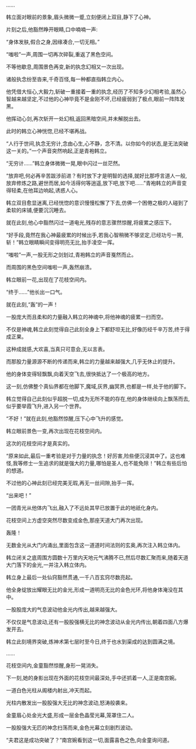 
……

韩立面对眼前的景象,眉头微微一蹙,立刻便闭上双目,静下了心神。

片刻之后,他豁然睁开眼睛,口中喃喃一声:

“身体发肤,假合之身,因缘凑合,一切无相。”

“嗤啦”一声,周围一切再次碎裂,重返了黑色空间。

不等他歇息,周围景色再变,新的执念幻相又一次出现。

诸般执念纷至沓来,千奇百怪,每一种都直指韩立内心。

他凭借大恒心,大毅力,斩破一重接着一重的执念,经历了不知多少幻相考验,虽然心智越来越坚定,不过他的心神毕竟不是金刚不坏,已经疲弱到了极点,眼前一阵阵发黑。

他挥动心剑,再次斩开一处幻相,返回黑暗空间,并未解脱出去。

此时的韩立心神恍惚,已经不堪再战。

“人行于世间,执念无穷计,念由心生,心不静，念不清。以你如今的状态,是无法突破这一关的。”一个声音突然响起,正是青袍韩立。

“无穷计……”韩立身体微微一晃,眼中闪过一丝茫然。

“放弃吧,何必再辛苦跋涉前进？有时放下才是明智的选择,就好比那呼言道人一般,放弃修炼之路,避世而居,如今活得何等逍遥,放下吧,放下吧……”青袍韩立的声音变得轻柔,在他耳边响起,诱惑人心。

韩立双目愈显迷离,已经恍惚的意识慢慢松懈了下去,仿佛一个困倦之极的人碰到了柔软的床铺,便要沉沉睡去。

就在此刻,他心中豁然闪过一道电光,残存的意志骤然惊醒,将疲累之感压下。

“好手段,竟然在我心神最疲累的时候出手,若我心智稍微不够坚定,已经功亏一篑,斩！”韩立眼睛瞬间变得明亮无比,抬手凌空一挥。

“嗤啦”一声,一股无形之剑划过,青袍韩立的声音戛然而止。

而周围的黑色空间嗤啦一声,轰然崩溃。

韩立眼前一花,出现在了花枝空间内。

“终于……”他长出一口气。

就在此刻,“轰”的一声！

一股庞大而且柔和的力量融入韩立的神魂中,将他神魂的疲累一扫而空。

不仅是神魂,韩立此刻觉得自己此刻全身上下都舒坦无比,好像历经千辛万苦,终于得成正果。

这种成就感,大欢喜,当真只可意会,无以言表。

而那股力量源源不断的传递而来,韩立的力量越来越强大,几乎无休止的提升。

他的身体变得轻飘飘,向着天空飞去,很快抵达了一个极高的地方。

这一刻,仿佛整个真仙界都在他脚下,魔域,灰界,幽冥界,也都是一样,处于他的脚下。

韩立觉得自己此刻似乎超脱一切,成为无所不能的存在,他的身体继续向上飘荡而去,似乎要举霞飞升,进入另一个世界。

“不好！”就在此刻,他豁然惊醒,压下心中飞升的感觉。

韩立眼前景色一变,再次出现在花枝空间内。

这次的花枝空间才是真实的。

“原来如此,最后一重考验是对于力量的执念！好厉害,险些便沉浸其中了。这也难怪,我等修士一生追求的就是强大的力量,哪怕是圣人,也不能免除！”韩立有些后怕的想道。

不过他的心神此刻已经完美无瑕,再无一丝间隙,抬手一挥。

“出来吧！”

一团青光从他体内飞出,融入了不远处其早已放置于此的地祇化身内。

花枝空间上方虚空突然尽数变成金色,那座天道大门再次出现。

轰隆！

无数金光从大门内涌出,里面包含这一道道时间法则的玄奥,再次注入韩立体内。

韩立闭关之底周围方圆数十万里内天地元气沸腾不已,然后尽数汇聚而来,随着天道大门落下的金光,一并注入韩立体内。

韩立身上最后一处仙窍豁然贯通,一千八百玄窍尽数亮起。

他全身绽放出耀眼无比的金光,形成一道明亮无比的金色光环,将他身体淹没在其中。

一股股庞大的气息波动他金光内传出,越来越强大。

不仅仅是气息波动,还有一股股强横无比的神念波动从金光内传出,朝着四面八方爆发开去。

韩立此刻境界突破,炼神术第七层时至今日,终于也水到渠成的达到圆满之境。

……

花枝空间内,金童豁然惊醒,身形一晃消失。

下一刻,她的身影出现在外面的花枝空间最深处,手中还抓着一人,正是南宫婉。

一道白色光柱从阁楼内射出,冲天而起。

光柱内散发出一股股强大无比的神念波动,怒涛般袭来。

金童眉心处金光大盛,形成一层金色晶莹光幕,笼罩住二人。

一股股强大无匹的神念扫荡而来,金色光幕立刻剧烈波动。

“夫君这是成功突破了？”南宫婉看到这一切,面露喜色之色,向金童询问道。